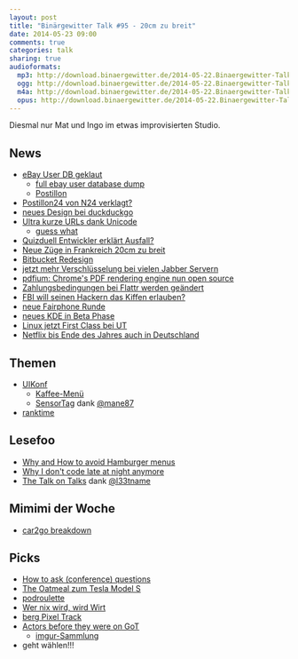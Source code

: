 ```yaml
---
layout: post
title: "Binärgewitter Talk #95 - 20cm zu breit"
date: 2014-05-23 09:00
comments: true
categories: talk
sharing: true
audioformats:
  mp3: http://download.binaergewitter.de/2014-05-22.Binaergewitter-Talk.95.mp3
  ogg: http://download.binaergewitter.de/2014-05-22.Binaergewitter-Talk.95.ogg
  m4a: http://download.binaergewitter.de/2014-05-22.Binaergewitter-Talk.95.m4a
  opus: http://download.binaergewitter.de/2014-05-22.Binaergewitter-Talk.95.opus
---
```

Diesmal nur Mat und Ingo im etwas improvisierten Studio.

## News
- [eBay User DB geklaut]( http://www.heise.de/newsticker/meldung/Angriff-auf-eBay-Datenbank-Nutzer-sollen-Passwort-aendern-2195127.html )
    * [full ebay user database dump]( http://pastebin.com/vmvjGw3N )
    * [Postillon]( http://www.der-postillon.com/2014/05/top-zustand-gerne-wieder-hacker.html )
- [Postillon24 von N24 verklagt?]( https://www.youtube.com/watch?v=1f-lbizqvIg&list=UUIIVvAp6DP3a2MmoIuIjvQA )
- [neues Design bei duckduckgo]( http://www.heise.de/newsticker/meldung/DuckDuckGo-Suchmaschine-mit-neuem-Design-2194466.html )
- [Ultra kurze URLs dank Unicode]( http://9m.no/ )
    * [guess what]( http://9m.no/%E4%BC%AA%EB%AA%A2 )
- [Quizduell Entwickler erklärt Ausfall?]( http://www.grandcentrix.net/2014/05/20/blog/news/quizduell-im-ersten-fragen-und-antworten-zur-technik/ )
- [Neue Züge in Frankreich 20cm zu breit]( http://www.sueddeutsche.de/auto/franzoesische-zuege-zu-breit-fuer-bahnsteige-problem-ein-bisschen-zu-spaet-entdeckt-1.1970982 )
- [Bitbucket Redesign]( http://blog.bitbucket.org/2014/05/20/introducing-the-new-fluid-width-bitbucket/ )
- [jetzt mehr Verschlüsselung bei vielen Jabber Servern](http://www.heise.de/newsticker/meldung/Startschuss-fuer-Chat-Verschluesselung-bei-XMPP-Jabber-2193419.html )
- [pdfium: Chrome's PDF rendering engine nun open source]( https://code.google.com/p/pdfium/ )
- [Zahlungsbedingungen bei Flattr werden geändert]( http://blog.flattr.net/2014/05/time-for-change-payments/ )
- [FBI will seinen Hackern das Kiffen erlauben?]( http://www.golem.de/news/cyberspionage-fbi-will-fuer-seine-hacker-das-strikte-kiffer-verbot-aufheben-1405-106631.html )
- [neue Fairphone Runde]( https://www.fairphone.com/ )
- [neues KDE in Beta Phase]( http://kde.org/announcements/announce-plasma-next-beta1.php )
- [Linux jetzt First Class bei UT]( https://www.unrealengine.com/blog/unreal-engine-4-and-linux )
- [Netflix bis Ende des Jahres auch in Deutschland]( http://www.heise.de/newsticker/meldung/Online-Videodienst-Netflix-startet-in-Deutschland-2194383.html )

## Themen
- [UIKonf]( http://uikonf.com/ )
    * [Kaffee-Menü]( https://twitter.com/ranterle/status/466505499119460352 )
    * [SensorTag]( http://www.ti.com/ww/en/wireless_connectivity/sensortag/index.shtml?DCMP=sensortag&HQS=sensortag-bn ) dank [@mane87]( https://twitter.com/mane87 )
- [ranktime]( http://rankti.me )

## Lesefoo
- [Why and How to avoid Hamburger menus]( http://lmjabreu.com/post/why-and-how-to-avoid-hamburger-menus/ )
- [Why I don't code late at night anymore]( http://inessential.com/2014/05/16/why_i_dont_code_late_at_night_anymore )
- [The Talk on Talks]( http://zachholman.com/talk/the-talk-on-talks/ ) dank [@l33tname]( https://twitter.com/l33tname )

## Mimimi der Woche
- [car2go breakdown]( http://www.heise.de/newsticker/meldung/Carsharing-Weltweiter-Netzausfall-bei-car2go-2192269.html )

## Picks
- [How to ask (conference) questions]( https://twitter.com/steipete/status/466506237106864128 )
- [The Oatmeal zum Tesla Model S]( http://theoatmeal.com/comics/tesla_model_s )
- [podroulette]( http://podroulette.com/ )
- [Wer nix wird, wird Wirt]( http://www.mallorcazeitung.es/lokales/2014/05/15/fruherer-npd-chef-versucht-wirt/31414.html )
- [berg Pixel Track]( http://blog.bergcloud.com/2014/05/20/pixel-track/ )
- [Actors before they were on GoT]( https://www.youtube.com/watch?v=rct8l4_ezJs )
    * [imgur-Sammlung]( http://imgur.com/o48UBeb )
- geht wählen!!!

